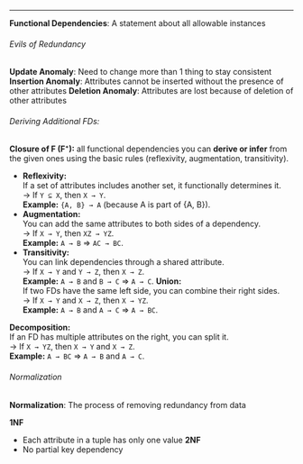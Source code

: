 ***
**Functional Dependencies**: A statement about all allowable instances

###### Evils of Redundancy
**Update Anomaly**: Need to change more than 1 thing to stay consistent
**Insertion Anomaly**: Attributes cannot be inserted without the presence of other attributes
**Deletion Anomaly**: Attributes are lost because of deletion of other attributes


###### Deriving Additional FDs:
**Closure of F (F⁺):** all functional dependencies you can **derive or infer** from the given ones using the basic rules (reflexivity, augmentation, transitivity).
- **Reflexivity:**  
    If a set of attributes includes another set, it functionally determines it.  
    → If `Y ⊆ X`, then `X → Y`.  
    **Example:** `{A, B} → A` (because A is part of {A, B}).
- **Augmentation:**  
    You can add the same attributes to both sides of a dependency.  
    → If `X → Y`, then `XZ → YZ`.  
    **Example:** `A → B` ⇒ `AC → BC`.
- **Transitivity:**  
    You can link dependencies through a shared attribute.  
    → If `X → Y` and `Y → Z`, then `X → Z`.  
    **Example:** `A → B` and `B → C` ⇒ `A → C`.
**Union:**  
If two FDs have the same left side, you can combine their right sides.  
→ If `X → Y` and `X → Z`, then `X → YZ`.  
**Example:** `A → B` and `A → C` ⇒ `A → BC`.

**Decomposition:**  
If an FD has multiple attributes on the right, you can split it.  
→ If `X → YZ`, then `X → Y` and `X → Z`.  
**Example:** `A → BC` ⇒ `A → B` and `A → C`.

###### Normalization
**Normalization**: The process of removing redundancy from data

**1NF**
* Each attribute in a tuple has only one value
**2NF**
* No partial key dependency